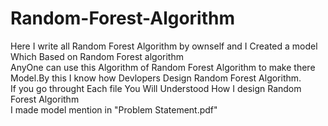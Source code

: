 # Random-Forest-Algorithm
Here I write all Random Forest Algorithm by ownself and I Created a model Which Based on Random Forest algorithm \
AnyOne can use this Algorithm of Random Forest Algorithm to make there Model.By this I know how Devlopers Design Random Forest Algorithm. \
If you go throught Each file You Will Understood How I design Random Forest Algorithm \
I made model mention in "Problem Statement.pdf"
